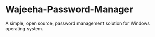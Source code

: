 # Wajeeha-Password-Manager
A simple, open source, password management solution for Windows operating system.
